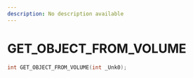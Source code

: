 ```yaml
---
description: No description available 
---
```


# GET_OBJECT_FROM_VOLUME

```cpp
int GET_OBJECT_FROM_VOLUME(int _Unk0);
```
